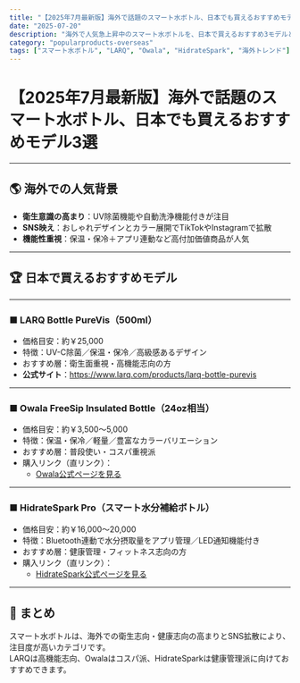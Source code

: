 ```yaml
---
title: "【2025年7月最新版】海外で話題のスマート水ボトル、日本でも買えるおすすめモデル3選"
date: "2025-07-20"
description: "海外で人気急上昇中のスマート水ボトルを、日本で買えるおすすめ3モデルとして紹介。LARQは楽天アフィリエイトリンク、OwalaとHidrateSparkは直リンク掲載。"
category: "popularproducts-overseas"
tags: ["スマート水ボトル", "LARQ", "Owala", "HidrateSpark", "海外トレンド"]
---
```


# 【2025年7月最新版】海外で話題のスマート水ボトル、日本でも買えるおすすめモデル3選

---

## 🌎 海外での人気背景
- **衛生意識の高まり**：UV除菌機能や自動洗浄機能付きが注目  
- **SNS映え**：おしゃれデザインとカラー展開でTikTokやInstagramで拡散  
- **機能性重視**：保温・保冷＋アプリ連動など高付加価値商品が人気

---

## 🏆 日本で買えるおすすめモデル

---

### ■ LARQ Bottle PureVis（500ml）
- 価格目安：約￥25,000  
- 特徴：UV-C除菌／保温・保冷／高級感あるデザイン  
- おすすめ層：衛生面重視・高機能志向の方
- **公式サイト**：<https://www.larq.com/products/larq-bottle-purevis>

---

### ■ Owala FreeSip Insulated Bottle（24oz相当）
- 価格目安：約￥3,500〜5,000  
- 特徴：保温・保冷／軽量／豊富なカラーバリエーション  
- おすすめ層：普段使い・コスパ重視派  
- 購入リンク（直リンク）：  
  - [Owala公式ページを見る](https://owalalife.com/)

---

### ■ HidrateSpark Pro（スマート水分補給ボトル）
- 価格目安：約￥16,000〜20,000  
- 特徴：Bluetooth連動で水分摂取量をアプリ管理／LED通知機能付き  
- おすすめ層：健康管理・フィットネス志向の方  
- 購入リンク（直リンク）：  
  - [HidrateSpark公式ページを見る](https://hidratespark.com/)


---

## 💬 まとめ
スマート水ボトルは、海外での衛生志向・健康志向の高まりとSNS拡散により、注目度が高いカテゴリです。  
LARQは高機能志向、Owalaはコスパ派、HidrateSparkは健康管理派に向けておすすめできます。  

